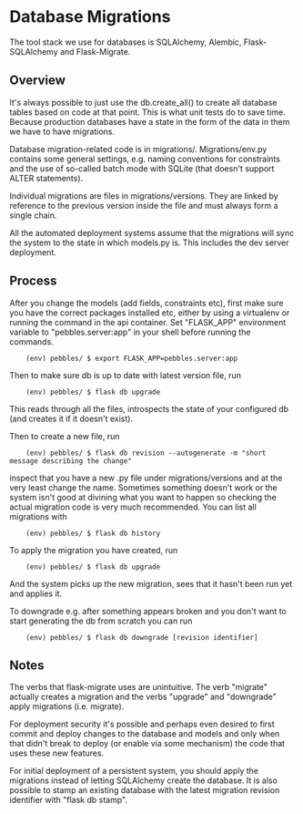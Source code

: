 # Database Migrations

The tool stack we use for databases is SQLAlchemy, Alembic, Flask-SQLAlchemy
and Flask-Migrate.

## Overview

It's always possible to just use the db.create_all() to create all database
tables based on code at that point. This is what unit tests do to save time.
Because production databases have a state in the form of the data in them we
have to have migrations.

Database migration-related code is in migrations/. Migrations/env.py contains
some general settings, e.g. naming conventions for constraints and the use of
so-called batch mode with SQLite (that doesn't support ALTER statements). 

Individual migrations are files in migrations/versions. They are linked by
reference to the previous version inside the file and must always form a
single chain.

All the automated deployment systems assume that the migrations will sync the
system to the state in which models.py is. This includes the dev server
deployment.

## Process

After you change the models (add fields, constraints etc), first make sure you
have the correct packages installed etc, either by using a virtualenv or running
the command in the api container. Set "FLASK_APP" environment variable to "pebbles.server:app"
in your shell before running the commands.

        (env) pebbles/ $ export FLASK_APP=pebbles.server:app

Then to make sure db is up to date with latest version file, run

        (env) pebbles/ $ flask db upgrade

This reads through all the files, introspects the state of your configured db
(and creates it if it doesn't exist).

Then to create a new file, run 
        
        (env) pebbles/ $ flask db revision --autogenerate -m "short message describing the change"

inspect that you have a new .py file under migrations/versions and at the very
least change the name. Sometimes something doesn't work or the system isn't
good at divining what you want to happen so checking the actual migration code
is very much recommended. You can list all migrations with

        (env) pebbles/ $ flask db history

To apply the migration you have created, run

        (env) pebbles/ $ flask db upgrade

And the system picks up the new migration, sees that it hasn't been run yet
and applies it.

To downgrade e.g. after something appears broken and you don't want to start
generating the db from scratch you can run

        (env) pebbles/ $ flask db downgrade [revision identifier]

## Notes

The verbs that flask-migrate uses are unintuitive. The verb "migrate" actually
creates a migration and the verbs "upgrade" and "downgrade" apply migrations
(i.e. migrate).

For deployment security it's possible and perhaps even desired to first commit
and deploy changes to the database and models and only when that didn't break
to deploy (or enable via some mechanism) the code that uses these new
features.

For initial deployment of a persistent system, you should apply the migrations
instead of letting SQLAlchemy create the database. It is also possible to stamp
an existing database with the latest migration revision identifier with "flask db stamp".

